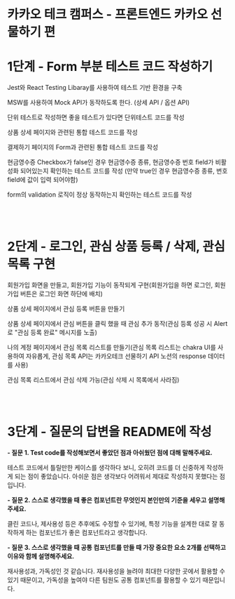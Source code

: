 # 카카오 테크 캠퍼스 - 프론트엔드 카카오 선물하기 편

<h1>1단계 - Form 부분 테스트 코드 작성하기</h1>
<p>Jest와 React Testing Libaray를 사용하여 테스트 기반 환경을 구축</p>
<p>MSW를 사용하여 Mock API가 동작하도록 한다. (상세 API / 옵션 API)</p>
<p>단위 테스트로 작성하면 좋을 테스트가 있다면 단위테스트 코드를 작성</p>
<p>상품 상세 페이지와 관련된 통합 테스트 코드를 작성</p>
<p>결제하기 페이지의 Form과 관련된 통합 테스트 코드를 작성</p>
<p>현금영수증 Checkbox가 false인 경우 현금영수증 종류, 현금영수증 번호 field가 비활성화 되어있는지 확인하는 테스트 코드를 작성 (만약 true인 경우 현금영수증 종류, 번호 field에 값이 입력 되어야함)</p>
<p>form의 validation 로직이 정상 동작하는지 확인하는 테스트 코드를 작성</p><br><br>

<h1>2단계 - 로그인, 관심 상품 등록 / 삭제, 관심 목록 구현</h1>
<p>회원가입 화면을 만들고, 회원가입 기능이 동작되게 구현(회원가입을 하면 로그인, 회원가입 버튼은 로그인 화면 하단에 배치)</p>
<p>상품 상세 페이지에서 관심 등록 버튼을 만들기</p>
<p>상품 상세 페이지에서 관심 버튼을 클릭 했을 때 관심 추가 동작(관심 등록 성공 시 Alert로 "관심 등록 완료" 메시지를 노출)</p>
<p>나의 계정 페이지에서 관심 목록 리스트를 만들기(관심 목록 리스트는 chakra UI를 사용하여 자유롭게, 관심 목록 API는 카카오테크 선물하기 API 노션의 response 데이터를 사용)</p>
<p>관심 목록 리스트에서 관심 삭제 가능(관심 삭제 시 목록에서 사라짐)</p><br><br>

<h1>3단계 - 질문의 답변을 README에 작성</h1>
<b>- 질문 1. Test code를 작성해보면서 좋았던 점과 아쉬웠던 점에 대해 말해주세요.</b>
<p>테스트 코드에서 틀릴만한 케이스를 생각하다 보니, 오히려 코드를 더 신중하게 작성하게 되는 점이 좋았습니다. 아쉬운 점은 생각보다 어려워서 제대로 작성하지 못했다는 점입니다. </p>
<b>- 질문 2. 스스로 생각했을 때 좋은 컴포넌트란 무엇인지 본인만의 기준을 세우고 설명해 주세요.</b>
<p>클린 코드나, 제사용성 등은 추후에도 수정할 수 있기에, 특정 기능을 설계한 대로 잘 동작하게 하는 컴포넌트가 좋은 컴포넌트라고 생각합니다.</p>
<b>- 질문 3. 스스로 생각했을 때 공통 컴포넌트를 만들 때 가장 중요한 요소 2개를 선택하고 이유와 함께 설명해주세요.</b>
<p>재사용성과, 가독성인 것 같습니다. 재사용성을 늘려야 최대한 다양한 곳에서 활용할 수 있기 때문이고, 가독성을 높여야 다른 팀원도 공통 컴포넌트를 활용할 수 있기 때문입니다.</p>
